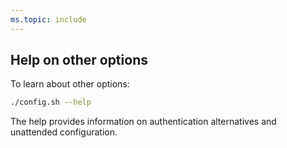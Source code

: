 ```yaml
---
ms.topic: include
---
```


## Help on other options

To learn about other options:

```bash
./config.sh --help
```

The help provides information on authentication alternatives and unattended configuration.
